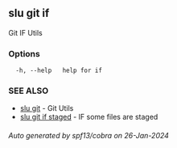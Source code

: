 ## slu git if

Git IF Utils

### Options

```
  -h, --help   help for if
```

### SEE ALSO

* [slu git](slu_git.md)	 - Git Utils
* [slu git if staged](slu_git_if_staged.md)	 - IF some files are staged

###### Auto generated by spf13/cobra on 26-Jan-2024
